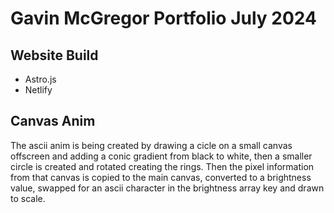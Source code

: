 # Gavin McGregor Portfolio July 2024

## Website Build

- Astro.js
- Netlify

## Canvas Anim

The ascii anim is being created by drawing a cicle on a small canvas offscreen and adding a conic gradient from black to white, then a smaller circle is created and rotated creating the rings. Then the pixel information from that canvas is copied to the main canvas, converted to a brightness value, swapped for an ascii character in the brightness array key and drawn to scale.
